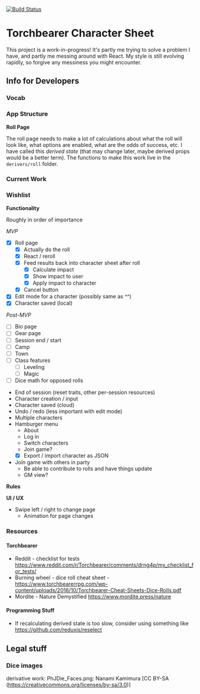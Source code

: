 [![Build Status](https://travis-ci.org/droberts-ada/torchbearer-char-sheet.svg?branch=master)](https://travis-ci.org/droberts-ada/torchbearer-char-sheet)

# Torchbearer Character Sheet

This project is a work-in-progress! It's partly me trying to solve a problem I have, and partly me messing around with React. My style is still evolving rapidly, so forgive any messiness you might encounter.

## Info for Developers

### Vocab

### App Structure

**Roll Page**

The roll page needs to make a lot of calculations about what the roll will look like, what options are enabled, what are the odds of success, etc. I have called this _derived state_ (that may change later, maybe derived props would be a better term). The functions to make this work live in the `derivers/roll` folder.

### Current Work

### Wishlist

**Functionality**

Roughly in order of importance

_MVP_

- [x] Roll page
  - [x] Actually do the roll
  - [x] React / reroll
  - [x] Feed results back into character sheet after roll
    - [x] Calculate impact
    - [x] Show impact to user
    - [x] Apply impact to character
  - [x] Cancel button
- [x] Edit mode for a character (possibly same as ^^)
- [x] Character saved (local)

_Post-MVP_

- [ ] Bio page
- [ ] Gear page
- [ ] Session end / start
- [ ] Camp
- [ ] Town
- [ ] Class features
  - [ ] Leveling
  - [ ] Magic
- [ ] Dice math for opposed rolls
- End of session (reset traits, other per-session resources)
- Character creation / input
- Character saved (cloud)
- Undo / redo (less important with edit mode)
- Multiple characters
- Hamburger menu
  - About
  - Log in
  - Switch characters
  - Join game?
  - [x] Export / import character as JSON
- Join game with others in party
  - Be able to contribute to rolls and have things update
  - GM view?



**Rules**



**UI / UX**

- Swipe left / right to change page
  - Animation for page changes

### Resources

#### Torchbearer

- Reddit - checklist for tests https://www.reddit.com/r/Torchbearer/comments/drng4p/my_checklist_for_tests/
- Burning wheel - dice roll cheat sheet - https://www.torchbearerrpg.com/wp-content/uploads/2016/10/Torchbearer-Cheat-Sheets-Dice-Rolls.pdf
- Mordite - Nature Demystified https://www.mordite.press/nature

#### Programming Stuff

- If recalculating derived state is too slow, consider using something like https://github.com/reduxjs/reselect

## Legal stuff

### Dice images

derivative work: PhJDie_Faces.png: Nanami Kamimura [CC BY-SA (https://creativecommons.org/licenses/by-sa/3.0)]